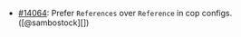 * [#14064](https://github.com/rubocop/rubocop/pull/14064): Prefer `References` over `Reference` in cop configs. ([@sambostock][])

